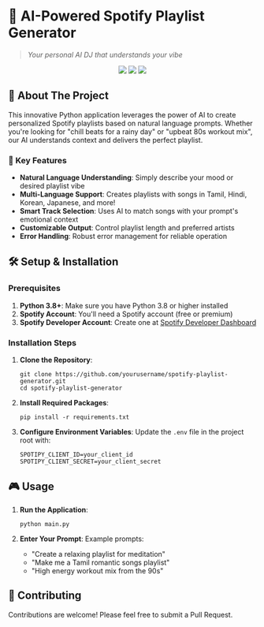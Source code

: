 # 🎵 AI-Powered Spotify Playlist Generator 
> *Your personal AI DJ that understands your vibe*

<div align="center">
  <img src="https://img.shields.io/badge/Python-3.8%2B-red?style=for-the-badge&logo=python"/>
  <img src="https://img.shields.io/badge/Spotify-API-red?style=for-the-badge&logo=spotify"/>
  <img src="https://img.shields.io/badge/Status-Active-red?style=for-the-badge"/>
</div>

## 🚀 About The Project

This innovative Python application leverages the power of AI to create personalized Spotify playlists based on natural language prompts. Whether you're looking for "chill beats for a rainy day" or "upbeat 80s workout mix", our AI understands context and delivers the perfect playlist.

### 🎯 Key Features

- **Natural Language Understanding**: Simply describe your mood or desired playlist vibe
- **Multi-Language Support**: Creates playlists with songs in Tamil, Hindi, Korean, Japanese, and more!
- **Smart Track Selection**: Uses AI to match songs with your prompt's emotional context
- **Customizable Output**: Control playlist length and preferred artists
- **Error Handling**: Robust error management for reliable operation

## 🛠️ Setup & Installation

### Prerequisites

1. **Python 3.8+**: Make sure you have Python 3.8 or higher installed
2. **Spotify Account**: You'll need a Spotify account (free or premium)
3. **Spotify Developer Account**: Create one at [Spotify Developer Dashboard](https://developer.spotify.com/dashboard)

### Installation Steps

1. **Clone the Repository**:
   ```terminal
   git clone https://github.com/yourusername/spotify-playlist-generator.git
   cd spotify-playlist-generator
   ```

2. **Install Required Packages**:
   ```terminal
   pip install -r requirements.txt
   ```

3. **Configure Environment Variables**:
   Update the `.env` file in the project root with:
   ```
   SPOTIPY_CLIENT_ID=your_client_id
   SPOTIPY_CLIENT_SECRET=your_client_secret
   ```

## 🎮 Usage

1. **Run the Application**:
   ```terminal
   python main.py
   ```

2. **Enter Your Prompt**:
   Example prompts:
   - "Create a relaxing playlist for meditation"
   - "Make me a Tamil romantic songs playlist"
   - "High energy workout mix from the 90s"

## 🤝 Contributing

Contributions are welcome! Please feel free to submit a Pull Request.